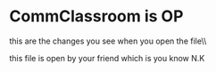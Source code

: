 # CommClassroom is OP

this are the changes you see when you open the file\\\\

this file is open by your friend which is you know N.K
